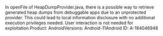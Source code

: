 In openFile of HeapDumpProvider.java, there is a possible way to retrieve generated heap dumps from debuggable apps due to an unprotected provider. This could lead to local information disclosure with no additional execution privileges needed. User interaction is not needed for exploitation.Product: AndroidVersions: Android-11Android ID: A-184046948